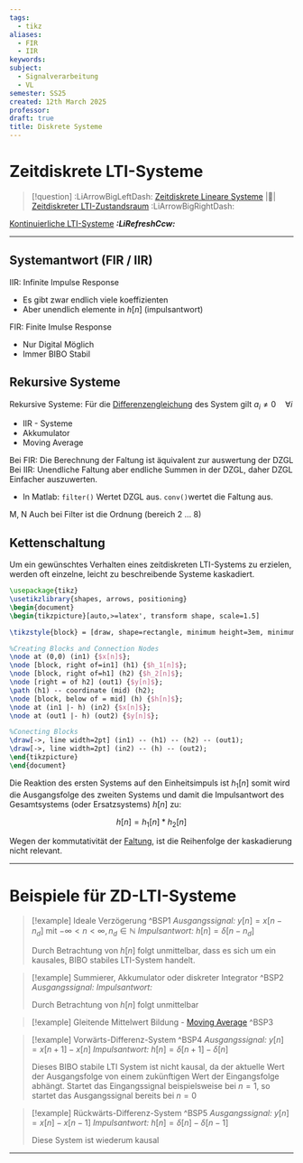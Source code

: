 ```yaml
---
tags:
  - tikz
aliases:
  - FIR
  - IIR
keywords: 
subject:
  - Signalverarbeitung
  - VL
semester: SS25
created: 12th March 2025
professor: 
draft: true
title: Diskrete Systeme
---
```


# Zeitdiskrete LTI-Systeme

> [!question] :LiArrowBigLeftDash: [Zeitdiskrete Lineare Systeme](Zeitdiskrete%20Lineare%20Systeme.md) |📍| [Zeitdiskreter LTI-Zustandsraum](Zeitdiskreter%20LTI-Zustandsraum.md) :LiArrowBigRightDash:

[Kontinuierliche LTI-Systeme](LTI-Systeme.md) ***:LiRefreshCcw:***

---

## Systemantwort (FIR / IIR)

IIR: Infinite Impulse Response
- Es gibt zwar endlich viele koeffizienten
- Aber unendlich elemente in $h[n]$ (impulsantwort)

FIR: Finite Imulse Response
- Nur Digital Möglich
- Immer BIBO Stabil

## Rekursive Systeme

Rekursive Systeme: Für die [Differenzengleichung](../Mathematik/Analysis/Differenzengleichung.md#^DZGL) des System gilt $a_{i}\neq 0 \quad\forall i$
- IIR - Systeme
- Akkumulator
- Moving Average

Bei FIR: Die Berechnung der Faltung ist äquivalent zur auswertung der DZGL
Bei IIR: Unendliche Faltung aber endliche Summen in der DZGL, daher DZGL Einfacher auszuwerten. 
- In Matlab: `filter()` Wertet DZGL aus. `conv()`wertet die Faltung aus.

M, N Auch bei Filter ist die Ordnung (bereich 2 ... 8)

## Kettenschaltung

Um ein gewünschtes Verhalten eines zeitdiskreten LTI-Systems zu erzielen, werden oft einzelne, leicht zu beschreibende Systeme kaskadiert. 

```tikz
\usepackage{tikz}
\usetikzlibrary{shapes, arrows, positioning}
\begin{document}
\begin{tikzpicture}[auto,>=latex', transform shape, scale=1.5]

\tikzstyle{block} = [draw, shape=rectangle, minimum height=3em, minimum width=3em, node distance=2cm, line width=2pt]

%Creating Blocks and Connection Nodes
\node at (0,0) (in1) {$x[n]$};
\node [block, right of=in1] (h1) {$h_1[n]$};
\node [block, right of=h1] (h2) {$h_2[n]$};
\node [right = of h2] (out1) {$y[n]$};
\path (h1) -- coordinate (mid) (h2);
\node [block, below of = mid] (h) {$h[n]$};
\node at (in1 |- h) (in2) {$x[n]$};
\node at (out1 |- h) (out2) {$y[n]$};

%Conecting Blocks
\draw[->, line width=2pt] (in1) -- (h1) -- (h2) -- (out1);
\draw[->, line width=2pt] (in2) -- (h) -- (out2);
\end{tikzpicture}
\end{document}
```


Die Reaktion des ersten Systems auf den Einheitsimpuls ist $h_{1}[n]$ somit wird die Ausgangsfolge des zweiten Systems und damit die Impulsantwort des Gesamtsystems (oder Ersatzsystems) $h[n]$ zu:

$$ h[n] = h_{1}[n] * h_{2}[n] $$

Wegen der kommutativität der [Faltung](Faltungssumme.md), ist die Reihenfolge der kaskadierung nicht relevant.

---

# Beispiele für ZD-LTI-Systeme


> [!example] Ideale Verzögerung ^BSP1
> *Ausgangssignal:* $y[n] = x[n-n_{d}]$ mit $-\infty< n <\infty, n_{d} \in \mathbb{N}$
> *Impulsantwort:* $h[n] = \delta[n-n_{d}]$
> 
> Durch Betrachtung von $h[n]$ folgt unmittelbar, dass es sich um ein kausales, BIBO stabiles LTI-System handelt.

> [!example] Summierer, Akkumulator oder diskreter Integrator ^BSP2
> *Ausgangssignal:*
> *Impulsantwort:*
> 
> Durch Betrachtung von $h[n]$ folgt unmittelbar

> [!example] Gleitende Mittelwert Bildung - [Moving Average](Moving%20Average.md) ^BSP3

> [!example] Vorwärts-Differenz-System ^BSP4
> *Ausgangssignal:* $y[n] = x[n+1]-x[n]$
> *Impulsantwort:* $h[n] = \delta[n+1]-\delta[n]$
> 
> Dieses BIBO stabile LTI System ist nicht kausal, da der aktuelle Wert der Ausgangsfolge von einem zukünftigen Wert der Eingangsfolge abhängt. Startet das Eingangssignal beispielsweise bei $n=1$, so startet das Ausgangssignal bereits bei $n=0$
> 

> [!example] Rückwärts-Differenz-System ^BSP5
> *Ausgangssignal:* $y[n] = x[n]-x[n-1]$
> *Impulsantwort:* $h[n] = \delta[n]-\delta[n-1]$
> 
> Diese System ist wiederum kausal

---